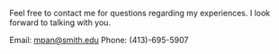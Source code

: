 Feel free to contact me for questions regarding my experiences. I look forward to talking with you.

Email: mpan@smith.edu
Phone: (413)-695-5907
